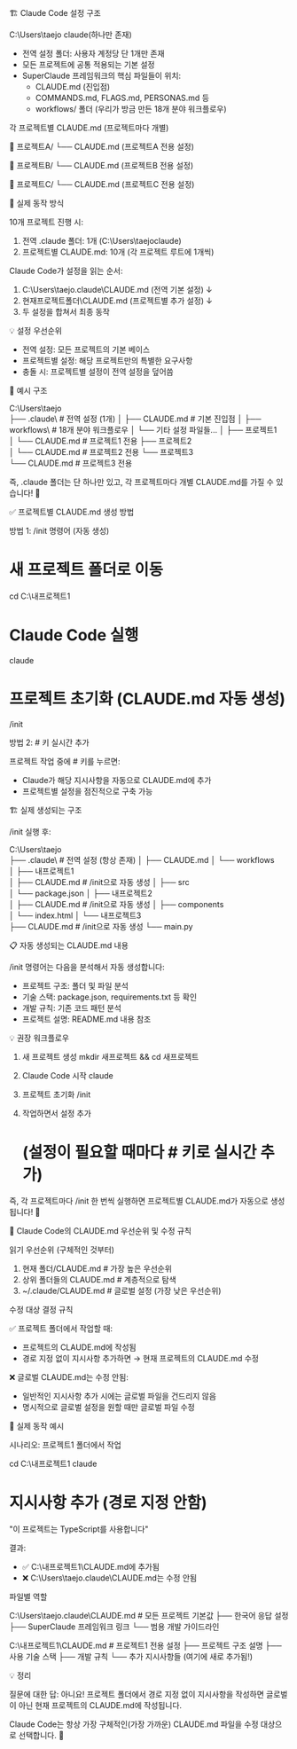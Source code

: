 🏗️ Claude Code 설정 구조

  C:\Users\taejo  claude(하나만 존재)

  - 전역 설정 폴더: 사용자 계정당 단 1개만 존재
  - 모든 프로젝트에 공통 적용되는 기본 설정
  - SuperClaude 프레임워크의 핵심 파일들이 위치:
    - CLAUDE.md (진입점)
    - COMMANDS.md, FLAGS.md, PERSONAS.md 등
    - workflows/ 폴더 (우리가 방금 만든 18개 분야 워크플로우)

  각 프로젝트별 CLAUDE.md (프로젝트마다 개별)

  📁 프로젝트A/
     └── CLAUDE.md (프로젝트A 전용 설정)

  📁 프로젝트B/
     └── CLAUDE.md (프로젝트B 전용 설정)

  📁 프로젝트C/
     └── CLAUDE.md (프로젝트C 전용 설정)

  🎯 실제 동작 방식

  10개 프로젝트 진행 시:

  1. 전역 .claude 폴더: 1개 (C:\Users\taejoclaude)
  2. 프로젝트별 CLAUDE.md: 10개 (각 프로젝트 루트에 1개씩)

  Claude Code가 설정을 읽는 순서:

  1. C:\Users\taejo\.claude\CLAUDE.md (전역 기본 설정)
     ↓
  2. 현재프로젝트폴더\CLAUDE.md (프로젝트별 추가 설정)
     ↓
  3. 두 설정을 합쳐서 최종 동작

  💡 설정 우선순위

  - 전역 설정: 모든 프로젝트의 기본 베이스
  - 프로젝트별 설정: 해당 프로젝트만의 특별한 요구사항
  - 충돌 시: 프로젝트별 설정이 전역 설정을 덮어씀

  📁 예시 구조

  C:\Users\taejo\
  ├── .claude\                    # 전역 설정 (1개)
  │   ├── CLAUDE.md              # 기본 진입점
  │   ├── workflows\             # 18개 분야 워크플로우
  │   └── 기타 설정 파일들...
  │
  ├── 프로젝트1\
  │   └── CLAUDE.md             # 프로젝트1 전용
  ├── 프로젝트2\
  │   └── CLAUDE.md             # 프로젝트2 전용
  └── 프로젝트3\
      └── CLAUDE.md             # 프로젝트3 전용

  즉, .claude 폴더는 단 하나만 있고, 각 프로젝트마다 개별 CLAUDE.md를 가질 수 있습니다! 🎯
  
  
  ✅ 프로젝트별 CLAUDE.md 생성 방법

  방법 1: /init 명령어 (자동 생성)

  # 새 프로젝트 폴더로 이동
  cd C:\내프로젝트1

  # Claude Code 실행
  claude

  # 프로젝트 초기화 (CLAUDE.md 자동 생성)
  /init

  방법 2: # 키 실시간 추가

  프로젝트 작업 중에 # 키를 누르면:
  - Claude가 해당 지시사항을 자동으로 CLAUDE.md에 추가
  - 프로젝트별 설정을 점진적으로 구축 가능

  🏗️ 실제 생성되는 구조

  /init 실행 후:

  C:\Users\taejo\
  ├── .claude\                    # 전역 설정 (항상 존재)
  │   ├── CLAUDE.md
  │   └── workflows\
  │
  ├── 내프로젝트1\
  │   ├── CLAUDE.md              # /init으로 자동 생성
  │   ├── src\
  │   └── package.json
  │
  ├── 내프로젝트2\
  │   ├── CLAUDE.md              # /init으로 자동 생성
  │   ├── components\
  │   └── index.html
  │
  └── 내프로젝트3\
      ├── CLAUDE.md              # /init으로 자동 생성
      └── main.py

  📋 자동 생성되는 CLAUDE.md 내용

  /init 명령어는 다음을 분석해서 자동 생성합니다:
  - 프로젝트 구조: 폴더 및 파일 분석
  - 기술 스택: package.json, requirements.txt 등 확인
  - 개발 규칙: 기존 코드 패턴 분석
  - 프로젝트 설명: README.md 내용 참조

  💡 권장 워크플로우

  1. 새 프로젝트 생성
     mkdir 새프로젝트 && cd 새프로젝트

  2. Claude Code 시작
     claude

  3. 프로젝트 초기화
     /init

  4. 작업하면서 설정 추가
     # (설정이 필요할 때마다 # 키로 실시간 추가)

  즉, 각 프로젝트마다 /init 한 번씩 실행하면 프로젝트별 CLAUDE.md가 자동으로 생성됩니다! 🎯
  
   📁 Claude Code의 CLAUDE.md 우선순위 및 수정 규칙

  읽기 우선순위 (구체적인 것부터)

  1. 현재 폴더/CLAUDE.md           # 가장 높은 우선순위
  2. 상위 폴더들의 CLAUDE.md       # 계층적으로 탐색
  3. ~/.claude/CLAUDE.md           # 글로벌 설정 (가장 낮은 우선순위)

  수정 대상 결정 규칙

  ✅ 프로젝트 폴더에서 작업할 때:
  - 프로젝트의 CLAUDE.md에 작성됨
  - 경로 지정 없이 지시사항 추가하면 → 현재 프로젝트의 CLAUDE.md 수정

  ❌ 글로벌 CLAUDE.md는 수정 안됨:
  - 일반적인 지시사항 추가 시에는 글로벌 파일을 건드리지 않음
  - 명시적으로 글로벌 설정을 원할 때만 글로벌 파일 수정

  🎯 실제 동작 예시

  시나리오: 프로젝트1 폴더에서 작업

  cd C:\내프로젝트1
  claude

  # 지시사항 추가 (경로 지정 안함)
  "이 프로젝트는 TypeScript를 사용합니다"

  결과:
  - ✅ C:\내프로젝트1\CLAUDE.md에 추가됨
  - ❌ C:\Users\taejo\.claude\CLAUDE.md는 수정 안됨

  파일별 역할

  C:\Users\taejo\.claude\CLAUDE.md     # 모든 프로젝트 기본값
  ├── 한국어 응답 설정
  ├── SuperClaude 프레임워크 링크
  └── 범용 개발 가이드라인

  C:\내프로젝트1\CLAUDE.md           # 프로젝트1 전용 설정
  ├── 프로젝트 구조 설명
  ├── 사용 기술 스택
  ├── 개발 규칙
  └── 추가 지시사항들 (여기에 새로 추가됨!)

  💡 정리

  질문에 대한 답:
  아니요! 프로젝트 폴더에서 경로 지정 없이 지시사항을 작성하면 글로벌이 아닌 현재 프로젝트의 CLAUDE.md에 작성됩니다.

  Claude Code는 항상 가장 구체적인(가장 가까운) CLAUDE.md 파일을 수정 대상으로 선택합니다. 🎯